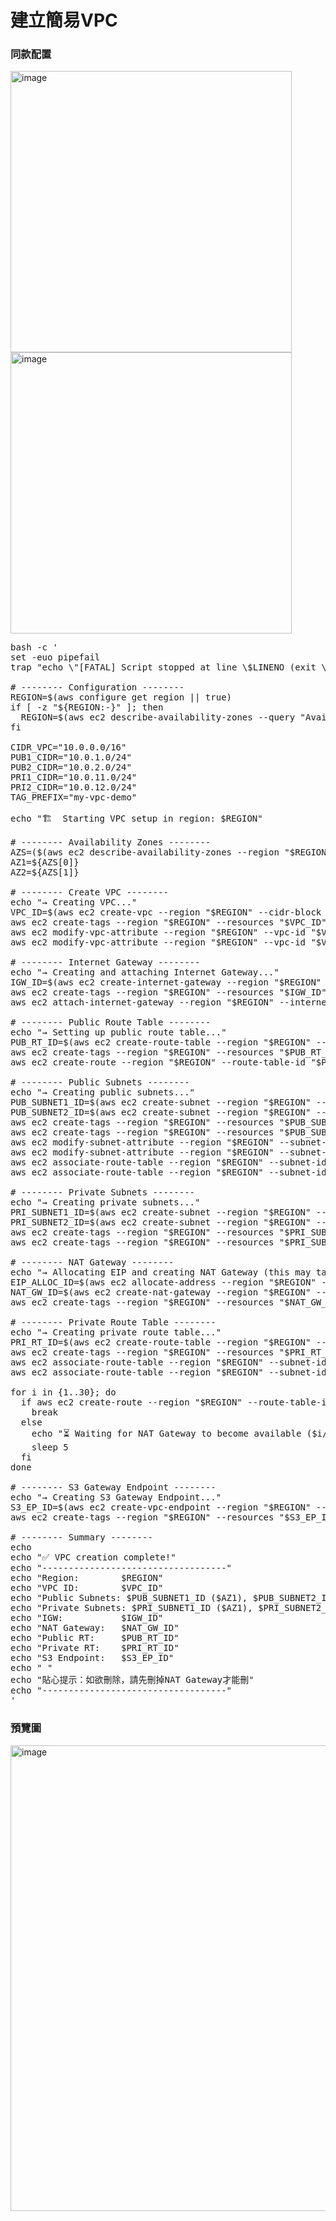 # 建立簡易VPC
### 同款配置
<img width="450" alt="image" src="https://github.com/user-attachments/assets/5c163d6f-5771-4d5b-bb2a-7b73b6ed156f" />
<img width="450" alt="image" src="https://github.com/user-attachments/assets/d2a2776b-fbf7-4bc2-979f-2552a12bed40" />


<pre>
bash -c '
set -euo pipefail
trap "echo \"[FATAL] Script stopped at line \$LINENO (exit \$?)\" >&2" ERR

# -------- Configuration --------
REGION=$(aws configure get region || true)
if [ -z "${REGION:-}" ]; then
  REGION=$(aws ec2 describe-availability-zones --query "AvailabilityZones[0].RegionName" --output text 2>/dev/null || echo "ap-northeast-1")
fi

CIDR_VPC="10.0.0.0/16"
PUB1_CIDR="10.0.1.0/24"
PUB2_CIDR="10.0.2.0/24"
PRI1_CIDR="10.0.11.0/24"
PRI2_CIDR="10.0.12.0/24"
TAG_PREFIX="my-vpc-demo"

echo "🏗️  Starting VPC setup in region: $REGION"

# -------- Availability Zones --------
AZS=($(aws ec2 describe-availability-zones --region "$REGION" --query "AvailabilityZones[?State==\`available\`].ZoneName" --output text))
AZ1=${AZS[0]}
AZ2=${AZS[1]}

# -------- Create VPC --------
echo "→ Creating VPC..."
VPC_ID=$(aws ec2 create-vpc --region "$REGION" --cidr-block "$CIDR_VPC" --instance-tenancy default --query "Vpc.VpcId" --output text)
aws ec2 create-tags --region "$REGION" --resources "$VPC_ID" --tags Key=Name,Value="$TAG_PREFIX-vpc"
aws ec2 modify-vpc-attribute --region "$REGION" --vpc-id "$VPC_ID" --enable-dns-hostnames "{\"Value\":true}"
aws ec2 modify-vpc-attribute --region "$REGION" --vpc-id "$VPC_ID" --enable-dns-support "{\"Value\":true}"

# -------- Internet Gateway --------
echo "→ Creating and attaching Internet Gateway..."
IGW_ID=$(aws ec2 create-internet-gateway --region "$REGION" --query "InternetGateway.InternetGatewayId" --output text)
aws ec2 create-tags --region "$REGION" --resources "$IGW_ID" --tags Key=Name,Value="$TAG_PREFIX-igw"
aws ec2 attach-internet-gateway --region "$REGION" --internet-gateway-id "$IGW_ID" --vpc-id "$VPC_ID"

# -------- Public Route Table --------
echo "→ Setting up public route table..."
PUB_RT_ID=$(aws ec2 create-route-table --region "$REGION" --vpc-id "$VPC_ID" --query "RouteTable.RouteTableId" --output text)
aws ec2 create-tags --region "$REGION" --resources "$PUB_RT_ID" --tags Key=Name,Value="$TAG_PREFIX-public-rt"
aws ec2 create-route --region "$REGION" --route-table-id "$PUB_RT_ID" --destination-cidr-block "0.0.0.0/0" --gateway-id "$IGW_ID" >/dev/null

# -------- Public Subnets --------
echo "→ Creating public subnets..."
PUB_SUBNET1_ID=$(aws ec2 create-subnet --region "$REGION" --vpc-id "$VPC_ID" --cidr-block "$PUB1_CIDR" --availability-zone "$AZ1" --query "Subnet.SubnetId" --output text)
PUB_SUBNET2_ID=$(aws ec2 create-subnet --region "$REGION" --vpc-id "$VPC_ID" --cidr-block "$PUB2_CIDR" --availability-zone "$AZ2" --query "Subnet.SubnetId" --output text)
aws ec2 create-tags --region "$REGION" --resources "$PUB_SUBNET1_ID" --tags Key=Name,Value="$TAG_PREFIX-public-a"
aws ec2 create-tags --region "$REGION" --resources "$PUB_SUBNET2_ID" --tags Key=Name,Value="$TAG_PREFIX-public-b"
aws ec2 modify-subnet-attribute --region "$REGION" --subnet-id "$PUB_SUBNET1_ID" --map-public-ip-on-launch
aws ec2 modify-subnet-attribute --region "$REGION" --subnet-id "$PUB_SUBNET2_ID" --map-public-ip-on-launch
aws ec2 associate-route-table --region "$REGION" --subnet-id "$PUB_SUBNET1_ID" --route-table-id "$PUB_RT_ID"
aws ec2 associate-route-table --region "$REGION" --subnet-id "$PUB_SUBNET2_ID" --route-table-id "$PUB_RT_ID"

# -------- Private Subnets --------
echo "→ Creating private subnets..."
PRI_SUBNET1_ID=$(aws ec2 create-subnet --region "$REGION" --vpc-id "$VPC_ID" --cidr-block "$PRI1_CIDR" --availability-zone "$AZ1" --query "Subnet.SubnetId" --output text)
PRI_SUBNET2_ID=$(aws ec2 create-subnet --region "$REGION" --vpc-id "$VPC_ID" --cidr-block "$PRI2_CIDR" --availability-zone "$AZ2" --query "Subnet.SubnetId" --output text)
aws ec2 create-tags --region "$REGION" --resources "$PRI_SUBNET1_ID" --tags Key=Name,Value="$TAG_PREFIX-private-a"
aws ec2 create-tags --region "$REGION" --resources "$PRI_SUBNET2_ID" --tags Key=Name,Value="$TAG_PREFIX-private-b"

# -------- NAT Gateway --------
echo "→ Allocating EIP and creating NAT Gateway (this may take 1–2 min)..."
EIP_ALLOC_ID=$(aws ec2 allocate-address --region "$REGION" --domain vpc --query "AllocationId" --output text)
NAT_GW_ID=$(aws ec2 create-nat-gateway --region "$REGION" --subnet-id "$PUB_SUBNET1_ID" --allocation-id "$EIP_ALLOC_ID" --query "NatGateway.NatGatewayId" --output text)
aws ec2 create-tags --region "$REGION" --resources "$NAT_GW_ID" --tags Key=Name,Value="$TAG_PREFIX-natgw"

# -------- Private Route Table --------
echo "→ Creating private route table..."
PRI_RT_ID=$(aws ec2 create-route-table --region "$REGION" --vpc-id "$VPC_ID" --query "RouteTable.RouteTableId" --output text)
aws ec2 create-tags --region "$REGION" --resources "$PRI_RT_ID" --tags Key=Name,Value="$TAG_PREFIX-private-rt"
aws ec2 associate-route-table --region "$REGION" --subnet-id "$PRI_SUBNET1_ID" --route-table-id "$PRI_RT_ID"
aws ec2 associate-route-table --region "$REGION" --subnet-id "$PRI_SUBNET2_ID" --route-table-id "$PRI_RT_ID"

for i in {1..30}; do
  if aws ec2 create-route --region "$REGION" --route-table-id "$PRI_RT_ID" --destination-cidr-block "0.0.0.0/0" --nat-gateway-id "$NAT_GW_ID" >/dev/null 2>&1; then
    break
  else
    echo "⏳ Waiting for NAT Gateway to become available ($i/30)..."
    sleep 5
  fi
done

# -------- S3 Gateway Endpoint --------
echo "→ Creating S3 Gateway Endpoint..."
S3_EP_ID=$(aws ec2 create-vpc-endpoint --region "$REGION" --vpc-id "$VPC_ID" --service-name "com.amazonaws.$REGION.s3" --vpc-endpoint-type Gateway --route-table-ids "$PRI_RT_ID" --query "VpcEndpoint.VpcEndpointId" --output text)
aws ec2 create-tags --region "$REGION" --resources "$S3_EP_ID" --tags Key=Name,Value="$TAG_PREFIX-s3-endpoint"

# -------- Summary --------
echo
echo "✅ VPC creation complete!"
echo "-----------------------------------"
echo "Region:        $REGION"
echo "VPC ID:        $VPC_ID"
echo "Public Subnets: $PUB_SUBNET1_ID ($AZ1), $PUB_SUBNET2_ID ($AZ2)"
echo "Private Subnets: $PRI_SUBNET1_ID ($AZ1), $PRI_SUBNET2_ID ($AZ2)"
echo "IGW:           $IGW_ID"
echo "NAT Gateway:   $NAT_GW_ID"
echo "Public RT:     $PUB_RT_ID"
echo "Private RT:    $PRI_RT_ID"
echo "S3 Endpoint:   $S3_EP_ID"
echo " "
echo "貼心提示：如欲刪除，請先刪掉NAT Gateway才能刪"
echo "-----------------------------------"
'
</pre>

### 預覽圖
<img width="586" height="745" alt="image" src="https://github.com/user-attachments/assets/712fa532-aba0-4aa5-a52d-ef18766ac04d" />
